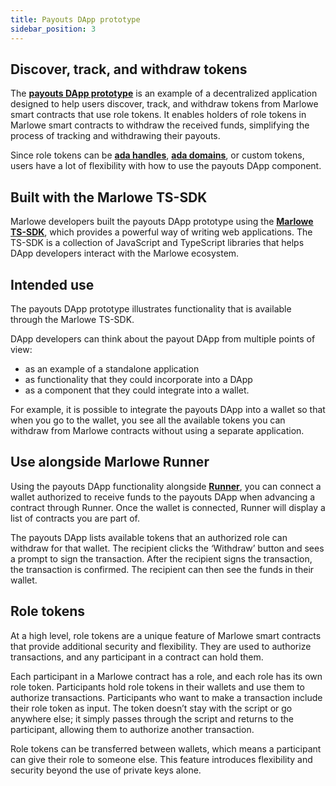```yaml
---
title: Payouts DApp prototype
sidebar_position: 3
---
```


## Discover, track, and withdraw tokens

The **[payouts DApp prototype](https://github.com/input-output-hk/marlowe-payouts)** is an example of a decentralized application designed to help users discover, track, and withdraw tokens from Marlowe smart contracts that use role tokens. It enables holders of role tokens in Marlowe smart contracts to withdraw the received funds, simplifying the process of tracking and withdrawing their payouts. 

Since role tokens can be [**ada handles**](https://handle.tools/), [**ada domains**](https://www.adadomains.io/), or custom tokens, users have a lot of flexibility with how to use the payouts DApp component. 

## Built with the Marlowe TS-SDK

Marlowe developers built the payouts DApp prototype using the [**Marlowe TS-SDK**](https://github.com/input-output-hk/marlowe-ts-sdk), which provides a powerful way of writing web applications. The TS-SDK is a collection of JavaScript and TypeScript libraries that helps DApp developers interact with the Marlowe ecosystem. 

## Intended use

The payouts DApp prototype illustrates functionality that is available through the Marlowe TS-SDK. 

DApp developers can think about the payout DApp from multiple points of view: 

* as an example of a standalone application
* as functionality that they could incorporate into a DApp 
* as a component that they could integrate into a wallet. 

For example, it is possible to integrate the payouts DApp into a wallet so that when you go to the wallet, you see all the available tokens you can withdraw from Marlowe contracts without using a separate application. 

## Use alongside Marlowe Runner

Using the payouts DApp functionality alongside **[Runner](../getting-started/runner)**, you can connect a wallet authorized to receive funds to the payouts DApp when advancing a contract through Runner. Once the wallet is connected, Runner will display a list of contracts you are part of. 

The payouts DApp lists available tokens that an authorized role can withdraw for that wallet. The recipient clicks the ‘Withdraw’ button and sees a prompt to sign the transaction. After the recipient signs the transaction, the transaction is confirmed. The recipient can then see the funds in their wallet. 

## Role tokens

At a high level, role tokens are a unique feature of Marlowe smart contracts that provide additional security and flexibility. They are used to authorize transactions, and any participant in a contract can hold them. 

Each participant in a Marlowe contract has a role, and each role has its own role token. Participants hold role tokens in their wallets and use them to authorize transactions. Participants who want to make a transaction include their role token as input. The token doesn’t stay with the script or go anywhere else; it simply passes through the script and returns to the participant, allowing them to authorize another transaction.

Role tokens can be transferred between wallets, which means a participant can give their role to someone else. This feature introduces flexibility and security beyond the use of private keys alone.
